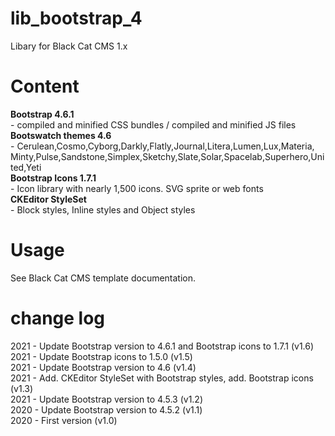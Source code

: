 # lib_bootstrap_4
Libary for Black Cat CMS 1.x

# Content
<b>Bootstrap 4.6.1</b><br> - compiled and minified CSS bundles / compiled and minified JS files<br>
<b>Bootswatch themes 4.6</b><br> - Cerulean,Cosmo,Cyborg,Darkly,Flatly,Journal,Litera,Lumen,Lux,Materia,<br>Minty,Pulse,Sandstone,Simplex,Sketchy,Slate,Solar,Spacelab,Superhero,United,Yeti<br>
<b>Bootstrap Icons 1.7.1</b><br> - Icon library with nearly 1,500 icons. SVG sprite or web fonts<br>
<b>CKEditor StyleSet</b><br> - Block styles, Inline styles and Object styles

# Usage
See Black Cat CMS template documentation.

# change log
2021 - Update Bootstrap version to 4.6.1 and Bootstrap icons to 1.7.1 (v1.6)<br>
2021 - Update Bootstrap icons to 1.5.0 (v1.5)<br>
2021 - Update Bootstrap version to 4.6 (v1.4)<br>
2021 - Add. CKEditor StyleSet with Bootstrap styles, add. Bootstrap icons (v1.3)<br> 
2021 - Update Bootstrap version to 4.5.3 (v1.2)<br>
2020 - Update Bootstrap version to 4.5.2 (v1.1)<br>
2020 - First version (v1.0)
 

